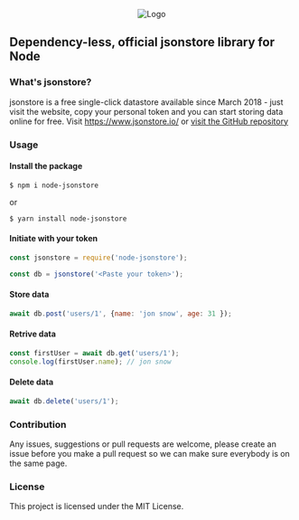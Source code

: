 <p align="center">
<img src="https://i.ibb.co/CMzxD5f/logo.png" alt="Logo" />
</p>

## Dependency-less, official jsonstore library for Node

### What's jsonstore?
jsonstore is a free single-click datastore available since March 2018 - just visit the website, copy your personal token and you can start storing data online for free.
Visit https://www.jsonstore.io/ or [visit the GitHub repository](https://github.com/bluzi/jsonstore)

### Usage
#### Install the package
```
$ npm i node-jsonstore
```

or

```
$ yarn install node-jsonstore
```

#### Initiate with your token
```js
const jsonstore = require('node-jsonstore');

const db = jsonstore('<Paste your token>');
```

#### Store data
```js
await db.post('users/1', {name: 'jon snow', age: 31 });
```

#### Retrive data
```js
const firstUser = await db.get('users/1');
console.log(firstUser.name); // jon snow
```

#### Delete data
```js
await db.delete('users/1');
```

### Contribution
Any issues, suggestions or pull requests are welcome, please create an issue before you make a pull request so we can make sure everybody is on the same page.

### License
This project is licensed under the MIT License.